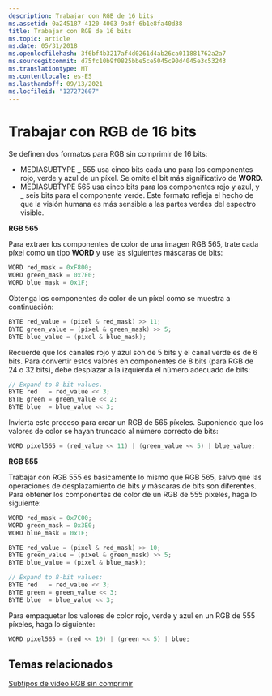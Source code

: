 ```yaml
---
description: Trabajar con RGB de 16 bits
ms.assetid: 0a245187-4120-4003-9a8f-6b1e8fa40d38
title: Trabajar con RGB de 16 bits
ms.topic: article
ms.date: 05/31/2018
ms.openlocfilehash: 3f6bf4b3217af4d0261d4ab26ca011881762a2a7
ms.sourcegitcommit: d75fc10b9f0825bbe5ce5045c90d4045e3c53243
ms.translationtype: MT
ms.contentlocale: es-ES
ms.lasthandoff: 09/13/2021
ms.locfileid: "127272607"
---
```

# <a name="working-with-16-bit-rgb"></a>Trabajar con RGB de 16 bits

Se definen dos formatos para RGB sin comprimir de 16 bits:

-   MEDIASUBTYPE \_ 555 usa cinco bits cada uno para los componentes rojo, verde y azul de un píxel. Se omite el bit más significativo de **WORD.**
-   MEDIASUBTYPE 565 usa cinco bits para los componentes rojo y azul, y \_ seis bits para el componente verde. Este formato refleja el hecho de que la visión humana es más sensible a las partes verdes del espectro visible.

**RGB 565**

Para extraer los componentes de color de una imagen RGB 565, trate cada píxel como un tipo **WORD** y use las siguientes máscaras de bits:


```C++
WORD red_mask = 0xF800;
WORD green_mask = 0x7E0;
WORD blue_mask = 0x1F;
```



Obtenga los componentes de color de un píxel como se muestra a continuación:


```C++
BYTE red_value = (pixel & red_mask) >> 11;
BYTE green_value = (pixel & green_mask) >> 5;
BYTE blue_value = (pixel & blue_mask);
```



Recuerde que los canales rojo y azul son de 5 bits y el canal verde es de 6 bits. Para convertir estos valores en componentes de 8 bits (para RGB de 24 o 32 bits), debe desplazar a la izquierda el número adecuado de bits:


```C++
// Expand to 8-bit values.
BYTE red   = red_value << 3;
BYTE green = green_value << 2;
BYTE blue  = blue_value << 3;
```



Invierta este proceso para crear un RGB de 565 píxeles. Suponiendo que los valores de color se hayan truncado al número correcto de bits:


```C++
WORD pixel565 = (red_value << 11) | (green_value << 5) | blue_value;
```



**RGB 555**

Trabajar con RGB 555 es básicamente lo mismo que RGB 565, salvo que las operaciones de desplazamiento de bits y máscaras de bits son diferentes. Para obtener los componentes de color de un RGB de 555 píxeles, haga lo siguiente:


```C++
WORD red_mask = 0x7C00;
WORD green_mask = 0x3E0;
WORD blue_mask = 0x1F;

BYTE red_value = (pixel & red_mask) >> 10;
BYTE green_value = (pixel & green_mask) >> 5;
BYTE blue_value = (pixel & blue_mask);

// Expand to 8-bit values:
BYTE red   = red_value << 3;
BYTE green = green_value << 3;
BYTE blue  = blue_value << 3;
```



Para empaquetar los valores de color rojo, verde y azul en un RGB de 555 píxeles, haga lo siguiente:


```C++
WORD pixel565 = (red << 10) | (green << 5) | blue;
```



## <a name="related-topics"></a>Temas relacionados

<dl> <dt>

[Subtipos de vídeo RGB sin comprimir](uncompressed-rgb-video-subtypes.md)
</dt> </dl>

 

 



